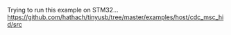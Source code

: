 Trying to run this example on STM32...
https://github.com/hathach/tinyusb/tree/master/examples/host/cdc_msc_hid/src
